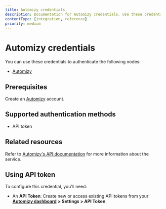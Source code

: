 ```yaml
---
title: Automizy credentials
description: Documentation for Automizy credentials. Use these credentials to authenticate Automizy in n8n, a workflow automation platform.
contentType: [integration, reference]
priority: medium
---
```


# Automizy credentials

You can use these credentials to authenticate the following nodes:

- [Automizy](/integrations/builtin/app-nodes/n8n-nodes-base.automizy.md)

## Prerequisites

Create an [Automizy](https://automizy.com/) account.

## Supported authentication methods

- API token

## Related resources

Refer to [Automizy's API documentation](https://developers.automizy.com/automizyrestapi/) for more information about the service.

## Using API token

To configure this credential, you'll need:

- An **API Token**: Create new or access existing API tokens from your [**Automizy dashboard**](https://app.automizy.com/dashboard) **> Settings > API Token**.

